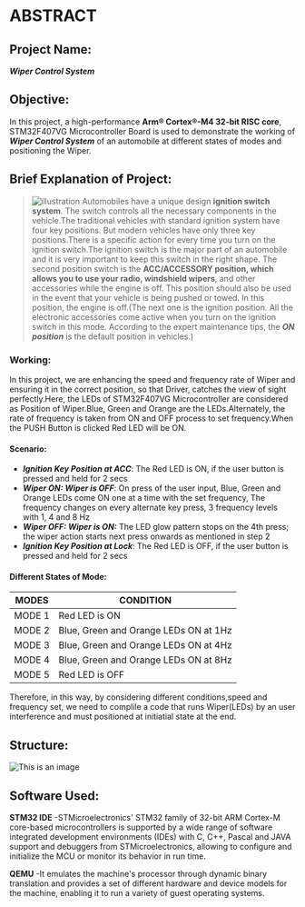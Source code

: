 # ABSTRACT
## Project Name:
***Wiper Control System***
## Objective:
In this project, a high-performance **Arm® Cortex®-M4 32-bit RISC core**, STM32F407VG Microcontroller Board is used to demonstrate the working of ***Wiper Control System*** of an automobile at different states of modes and positioning the Wiper.
## Brief Explanation of Project:
>![illustration](https://user-images.githubusercontent.com/94955036/168634920-deb273a9-1d9f-4ab3-9c79-b9e6bf49c969.png)
>Automobiles have a unique design **ignition switch system**. The switch controls all the necessary components in the vehicle.The traditional vehicles with standard ignition system have four key positions. But modern vehicles have only three key positions.There is a specific action for every time you turn on the ignition switch.The ignition switch is the major part of an automobile and it is very important to keep this switch in the right shape.
>The second position switch is the **ACC/ACCESSORY position, which allows you to use your radio, windshield wipers**, and other accessories while the engine is off. This position should also be used in the event that your vehicle is being pushed or towed. In this position, the engine is off.(The next one is the ignition position. All the electronic accessories come active when you turn on the ignition switch in this mode. According to the expert maintenance tips, the ***ON position*** is the default position in vehicles.)
### Working:
In this project, we are enhancing the speed and frequency rate of Wiper and ensuring it in the correct position, so that Driver, catches the view of sight perfectly.Here, the LEDs of STM32F407VG Microcontroller are considered as Position of Wiper.Blue, Green and Orange are the LEDs.Alternately, the rate of frequency is taken from ON and OFF process to set frequency.When the PUSH Button is clicked Red LED will be ON.
#### Scenario:
- ***Ignition Key Position at ACC***: The Red LED is ON, if the user button is pressed and held for 2 secs
- ***Wiper ON: Wiper is OFF***: On press of the user input, Blue, Green and Orange LEDs come ON one at a time with the set frequency, The frequency changes on every alternate key press, 3 frequency levels with 1, 4 and 8 Hz
- ***Wiper OFF: Wiper is ON:*** The LED glow pattern stops on the 4th press; the wiper action starts next press onwards as mentioned in step 2
- ***Ignition Key Position at Lock***: The Red LED is OFF, if the user button is pressed and held for 2 secs
#### Different States of Mode:
| MODES  | CONDITION |
| ------------- | ------------- |
| MODE 1  |  Red LED is ON |
| MODE 2  |  Blue, Green and Orange LEDs ON at 1Hz  |
| MODE 3  |  Blue, Green and Orange LEDs ON at 4Hz   |
| MODE 4  |  Blue, Green and Orange LEDs ON at 8Hz   |
| MODE 5  |  Red LED is OFF |

Therefore, in this way, by considering different conditions,speed and frequency set, we need to complile a code that runs Wiper(LEDs) by an user interference and must positioned at initiatial state at the end.
## Structure:
![This is an image](https://robu.in/wp-content/uploads/2018/07/STM32F407-Discovery-Kit-for-STM32F407Robu-2.jpg)
## Software Used:
**STM32 IDE** -STMicroelectronics' STM32 family of 32-bit ARM Cortex-M core-based microcontrollers is supported by a wide range of software integrated development environments (IDEs) with C, C++, Pascal and JAVA support and debuggers from STMicroelectronics, allowing to configure and initialize the MCU or monitor its behavior in run time.

**QEMU** -It emulates the machine's processor through dynamic binary translation and provides a set of different hardware and device models for the machine, enabling it to run a variety of guest operating systems.
